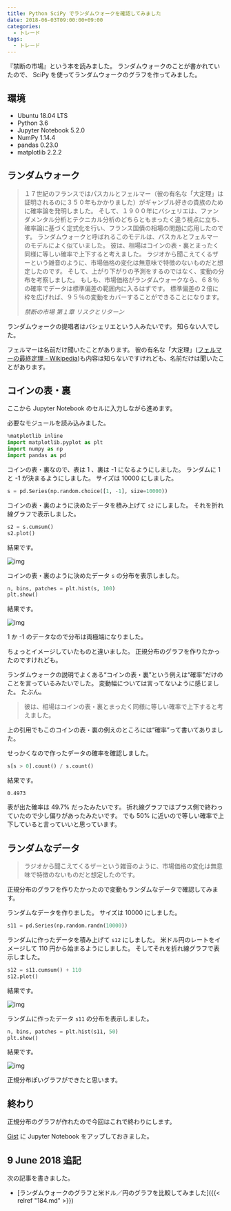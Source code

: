 ```yaml
---
title: Python SciPy でランダムウォークを確認してみました
date: 2018-06-03T09:00:00+09:00
categories:
  - トレード
tags:
  - トレード
---
```


『禁断の市場』という本を読みました。
ランダムウォークのことが書かれていたので、 SciPy を使ってランダムウォークのグラフを作ってみました。

<!--more-->

## 環境

* Ubuntu 18.04 LTS
* Python 3.6
* Jupyter Notebook 5.2.0
* NumPy 1.14.4
* pandas 0.23.0
* matplotlib 2.2.2

## ランダムウォーク

> １７世紀のフランスではパスカルとフェルマー（彼の有名な「大定理」は証明されるのに３５０年もかかりました）がギャンブル好きの貴族のために確率論を発明しました。
> そして、１９００年にバシェリエは、ファンダメンタル分析とテクニカル分析のどちらともまったく違う視点に立ち、確率論に基づく定式化を行い、フランス国債の相場の問題に応用したのです。
> ランダムウォークと呼ばれるこのモデルは、パスカルとフェルマーのモデルによく似ていました。
> 彼は、相場はコインの表・裏とまったく同様に等しい確率で上下すると考えました。
> ラジオから聞こえてくるザーという雑音のように、市場価格の変化は無意味で特徴のないものだと想定したのです。
> そして、上がり下がりの予測をするのではなく、変動の分布を考察しました。
> もしも、市場価格がランダムウォークなら、６８％の確率でデータは標準偏差の範囲内に入るはずです。
> 標準偏差の２倍に枠を広げれば、９５％の変動をカバーすることができることになります。
>
> <cite>禁断の市場 第１章 リスクとリターン</cite>

ランダムウォークの提唱者はバシェリエという人みたいです。
知らない人でした。

フェルマーは名前だけ聞いたことがあります。
彼の有名な「大定理」([フェルマーの最終定理 - Wikipedia](https://ja.wikipedia.org/wiki/%E3%83%95%E3%82%A7%E3%83%AB%E3%83%9E%E3%83%BC%E3%81%AE%E6%9C%80%E7%B5%82%E5%AE%9A%E7%90%86))も内容は知らないですけれども、名前だけは聞いたことがあります。

## コインの表・裏

ここから Jupyter Notebook のセルに入力しながら進めます。

必要なモジュールを読み込みました。

```python
%matplotlib inline
import matplotlib.pyplot as plt
import numpy as np
import pandas as pd
```

コインの表・裏なので、表は 1 、裏は -1 になるようにしました。
ランダムに 1 と -1 が決まるようにしました。
サイズは 10000 にしました。

```python
s = pd.Series(np.random.choice([1, -1], size=10000))
```

コインの表・裏のように決めたデータを積み上げて `s2` にしました。
それを折れ線グラフで表示しました。

```python
s2 = s.cumsum()
s2.plot()
```

結果です。

![img](/img/183-01.png)

コインの表・裏のように決めたデータ `s` の分布を表示しました。

```python
n, bins, patches = plt.hist(s, 100)
plt.show()
```

結果です。

![img](/img/183-02.png)

1 か -1 のデータなので分布は両極端になりました。

ちょっとイメージしていたものと違いました。
正規分布のグラフを作りたかったのですけれども。

ランダムウォークの説明でよくある“コインの表・裏”という例えは“確率”だけのことを言っているみたいでした。
変動幅については言ってないように感じました。
たぶん。

> 彼は、相場はコインの表・裏とまったく同様に等しい確率で上下すると考えました。

上の引用でもこのコインの表・裏の例えのところには“確率”って書いてありました。

せっかくなので作ったデータの確率を確認しました。

```python
s[s > 0].count() / s.count()
```

結果です。

```console
0.4973
```

表が出た確率は 49.7% だったみたいです。
折れ線グラフではプラス側で終わっていたので少し偏りがあったみたいです。
でも 50% に近いので等しい確率で上下していると言っていいと思っています。

## ランダムなデータ

> ラジオから聞こえてくるザーという雑音のように、市場価格の変化は無意味で特徴のないものだと想定したのです。

正規分布のグラフを作りたかったので変動もランダムなデータで確認してみます。

ランダムなデータを作りました。
サイズは 10000 にしました。

```python
s11 = pd.Series(np.random.randn(10000))
```

ランダムに作ったデータを積み上げて `s12` にしました。
米ドル円のレートをイメージして 110 円から始まるようにしました。
そしてそれを折れ線グラフで表示しました。

```python
s12 = s11.cumsum() + 110
s12.plot()
```

結果です。

![img](/img/183-03.png)

ランダムに作ったデータ `s11` の分布を表示しました。

```python
n, bins, patches = plt.hist(s11, 50)
plt.show()
```

結果です。

![img](/img/183-04.png)

正規分布ぽいグラフができたと思います。

## 終わり

正規分布のグラフが作れたので今回はこれで終わりにします。

[Gist](https://gist.github.com/va2577/8e3ca9840d40594cea3a191c5ca3ae97) に Jupyter Notebook をアップしておきました。

## 9 June 2018 追記

次の記事を書きました。

* [ランダムウォークのグラフと米ドル／円のグラフを比較してみました]({{< relref "184.md" >}})
